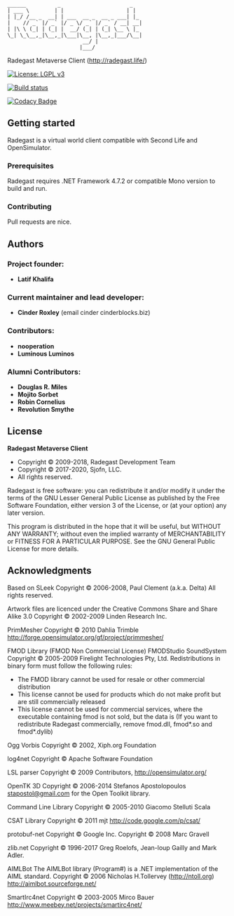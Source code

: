 ```
______          _                      _   
| ___ \        | |                    | |  
| |_/ /__ _  __| | ___  __ _  __ _ ___| |_ 
|    // _` |/ _` |/ _ \/ _` |/ _` / __| __|
| |\ \ (_| | (_| |  __/ (_| | (_| \__ \ |_ 
\_| \_\__,_|\__,_|\___|\__, |\__,_|___/\__|
                        __/ |              
                       |___/ 
```
Radegast Metaverse Client (http://radegast.life/)

[![License: LGPL v3](https://img.shields.io/badge/License-LGPL%20v3-blue.svg)](https://www.gnu.org/licenses/lgpl-3.0)

[![Build status](https://ci.appveyor.com/api/projects/status/g34olv3opd2vho32/branch/master?svg=true)](https://ci.appveyor.com/project/cinderblocks57647/radegast/branch/master)

[![Codacy Badge](https://api.codacy.com/project/badge/Grade/98684cbe995245f7ad1781cf254a742c)](https://www.codacy.com/manual/cinderblocks/radegast?utm_content=cinderblocks/radegast)

## Getting started

Radegast is a virtual world client compatible with Second Life and OpenSimulator.

### Prerequisites

Radegast requires .NET Framework 4.7.2 or compatible Mono version to build and run.

### Contributing

Pull requests are nice.

## Authors

### Project founder:

* **Latif Khalifa**

### Current maintainer and lead developer:

* **Cinder Roxley** (email cinder cinderblocks.biz)

### Contributors:

* **nooperation**
* **Luminous Luminos**

### Alumni Contributors:

* **Douglas R. Miles**
* **Mojito Sorbet**
* **Robin Cornelius**
* **Revolution Smythe**

## License

**Radegast Metaverse Client**
* Copyright © 2009-2018, Radegast Development Team
* Copyright © 2017-2020, Sjofn, LLC.
* All rights reserved.

 Radegast is free software: you can redistribute it and/or modify it under the terms of the GNU Lesser General Public License as published by the Free Software Foundation, either version 3 of the License, or (at your option) any later version.

 This program is distributed in the hope that it will be useful, but WITHOUT ANY WARRANTY; without even the implied warranty of MERCHANTABILITY or FITNESS FOR A PARTICULAR PURPOSE. See the GNU General Public License for more details.

## Acknowledgments

Based on SLeek
Copyright © 2006-2008, Paul Clement (a.k.a. Delta)
All rights reserved.

Artwork files are licenced under the
Creative Commons Share and Share Alike 3.0
Copyright © 2002-2009 Linden Research Inc.

PrimMesher
Copyright © 2010 Dahlia Trimble
http://forge.opensimulator.org/gf/project/primmesher/

FMOD Library (FMOD Non Commercial License)
FMODStudio SoundSystem Copyright © 2005-2009 Firelight Technologies Pty, Ltd.
Redistributions in binary form must follow the following rules:
* The FMOD library cannot be used for resale or other commercial distribution
* This license cannot be used for products which do not make profit but are still commercially released
* This license cannot be used for commercial services, where the executable containing fmod is not sold, but the data is
(If you want to redistribute Radegast commercially, remove fmod.dll, fmod*.so and fmod*.dylib)

Ogg Vorbis
Copyright © 2002, Xiph.org Foundation

log4net
Copyright © Apache Software Foundation

LSL parser
Copyright © 2009 Contributors, http://opensimulator.org/

OpenTK 3D
Copyright © 2006-2014 Stefanos Apostolopoulos <stapostol@gmail.com> for the Open Toolkit library.

Command Line Library
Copyright © 2005-2010 Giacomo Stelluti Scala

CSAT Library
Copyright © 2011 mjt
http://code.google.com/p/csat/

protobuf-net
Copyright © Google Inc.
Copyright © 2008 Marc Gravell

zlib.net
Copyright © 1996-2017 Greg Roelofs, Jean-loup Gailly and Mark Adler.

AIMLBot
The AIMLBot library (Program#) is a .NET implementation of the AIML standard.
Copyright © 2006 Nicholas H.Tollervey (http://ntoll.org)
http://aimlbot.sourceforge.net/

SmartIrc4net
Copyright © 2003-2005 Mirco Bauer
http://www.meebey.net/projects/smartirc4net/